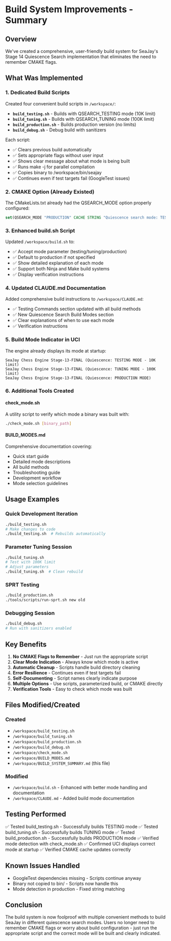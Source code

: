 # Build System Improvements - Summary

## Overview
We've created a comprehensive, user-friendly build system for SeaJay's Stage 14 Quiescence Search implementation that eliminates the need to remember CMAKE flags.

## What Was Implemented

### 1. Dedicated Build Scripts
Created four convenient build scripts in `/workspace/`:

- **`build_testing.sh`** - Builds with QSEARCH_TESTING mode (10K limit)
- **`build_tuning.sh`** - Builds with QSEARCH_TUNING mode (100K limit)  
- **`build_production.sh`** - Builds production version (no limits)
- **`build_debug.sh`** - Debug build with sanitizers

Each script:
- ✅ Clears previous build automatically
- ✅ Sets appropriate flags without user input
- ✅ Shows clear message about what mode is being built
- ✅ Runs make -j for parallel compilation
- ✅ Copies binary to /workspace/bin/seajay
- ✅ Continues even if test targets fail (GoogleTest issues)

### 2. CMAKE Option (Already Existed)
The CMakeLists.txt already had the QSEARCH_MODE option properly configured:
```cmake
set(QSEARCH_MODE "PRODUCTION" CACHE STRING "Quiescence search mode: TESTING, TUNING, or PRODUCTION")
```

### 3. Enhanced build.sh Script
Updated `/workspace/build.sh` to:
- ✅ Accept mode parameter (testing/tuning/production)
- ✅ Default to production if not specified
- ✅ Show detailed explanation of each mode
- ✅ Support both Ninja and Make build systems
- ✅ Display verification instructions

### 4. Updated CLAUDE.md Documentation
Added comprehensive build instructions to `/workspace/CLAUDE.md`:
- ✅ Testing Commands section updated with all build methods
- ✅ New Quiescence Search Build Modes section
- ✅ Clear explanations of when to use each mode
- ✅ Verification instructions

### 5. Build Mode Indicator in UCI
The engine already displays its mode at startup:
```
SeaJay Chess Engine Stage-13-FINAL (Quiescence: TESTING MODE - 10K limit)
SeaJay Chess Engine Stage-13-FINAL (Quiescence: TUNING MODE - 100K limit)
SeaJay Chess Engine Stage-13-FINAL (Quiescence: PRODUCTION MODE)
```

### 6. Additional Tools Created

#### check_mode.sh
A utility script to verify which mode a binary was built with:
```bash
./check_mode.sh [binary_path]
```

#### BUILD_MODES.md
Comprehensive documentation covering:
- Quick start guide
- Detailed mode descriptions
- All build methods
- Troubleshooting guide
- Development workflow
- Mode selection guidelines

## Usage Examples

### Quick Development Iteration
```bash
./build_testing.sh
# Make changes to code
./build_testing.sh  # Rebuilds automatically
```

### Parameter Tuning Session
```bash
./build_tuning.sh
# Test with 100K limit
# Adjust parameters
./build_tuning.sh  # Clean rebuild
```

### SPRT Testing
```bash
./build_production.sh
./tools/scripts/run-sprt.sh new old
```

### Debugging Session
```bash
./build_debug.sh
# Run with sanitizers enabled
```

## Key Benefits

1. **No CMAKE Flags to Remember** - Just run the appropriate script
2. **Clear Mode Indication** - Always know which mode is active
3. **Automatic Cleanup** - Scripts handle build directory cleaning
4. **Error Resilience** - Continues even if test targets fail
5. **Self-Documenting** - Script names clearly indicate purpose
6. **Multiple Options** - Use scripts, parameterized build, or CMAKE directly
7. **Verification Tools** - Easy to check which mode was built

## Files Modified/Created

### Created
- `/workspace/build_testing.sh`
- `/workspace/build_tuning.sh`
- `/workspace/build_production.sh`
- `/workspace/build_debug.sh`
- `/workspace/check_mode.sh`
- `/workspace/BUILD_MODES.md`
- `/workspace/BUILD_SYSTEM_SUMMARY.md` (this file)

### Modified
- `/workspace/build.sh` - Enhanced with better mode handling and documentation
- `/workspace/CLAUDE.md` - Added build mode documentation

## Testing Performed

✅ Tested build_testing.sh - Successfully builds TESTING mode
✅ Tested build_tuning.sh - Successfully builds TUNING mode
✅ Tested build_production.sh - Successfully builds PRODUCTION mode
✅ Verified mode detection with check_mode.sh
✅ Confirmed UCI displays correct mode at startup
✅ Verified CMAKE cache updates correctly

## Known Issues Handled

- GoogleTest dependencies missing - Scripts continue anyway
- Binary not copied to bin/ - Scripts now handle this
- Mode detection in production - Fixed string matching

## Conclusion

The build system is now foolproof with multiple convenient methods to build SeaJay in different quiescence search modes. Users no longer need to remember CMAKE flags or worry about build configuration - just run the appropriate script and the correct mode will be built and clearly indicated.